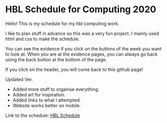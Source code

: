 # HBL Schedule for Computing 2020
Hello! This is my schedule for my hbl computing work.

I like to plan stuff in advance so this was a very fun project. 
I mainly used html and css to make the schedule.

You can see the evidence if you click on the buttons of the week you want to look at. 
When you are at the evidence pages, you can always go back using the back button at the bottom of the page.

If you click on the header, you will come back to this github page!

Updated Ver.

- Added more stuff to organise everything.
- Added art for inspiration.
- Added links to what I attempted.
- Website works better on mobile.


Link to the schedule:
<a href="https://jessicacnx.github.io/hblsch2.0/">HBL Schedule</a>
